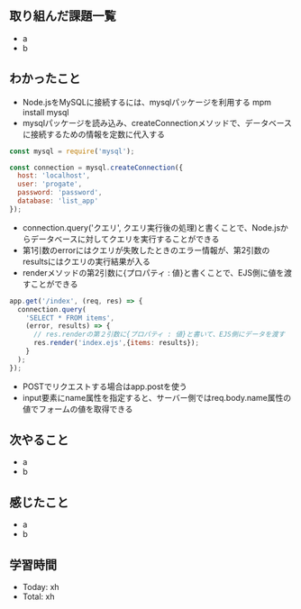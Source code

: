 ## 取り組んだ課題一覧
- a
- b
## わかったこと
- Node.jsをMySQLに接続するには、mysqlパッケージを利用する mpm install mysql
- mysqlパッケージを読み込み、createConnectionメソッドで、データベースに接続するための情報を定数に代入する
```javascript:test.js
const mysql = require('mysql');

const connection = mysql.createConnection({
  host: 'localhost',
  user: 'progate',
  password: 'password',
  database: 'list_app'
});
```
- connection.query('クエリ', クエリ実行後の処理)と書くことで、Node.jsからデータベースに対してクエリを実行することができる
- 第1引数のerrorにはクエリが失敗したときのエラー情報が、第2引数のresultsにはクエリの実行結果が入る
- renderメソッドの第2引数に{プロパティ : 値}と書くことで、EJS側に値を渡すことができる
```javascript:test.js
app.get('/index', (req, res) => {
  connection.query(
    'SELECT * FROM items',
    (error, results) => {
      // res.renderの第２引数に{プロパティ : 値}と書いて、EJS側にデータを渡す
      res.render('index.ejs',{items: results});
    }
  );
});
```
- POSTでリクエストする場合はapp.postを使う
- input要素にname属性を指定すると、サーバー側ではreq.body.name属性の値でフォームの値を取得できる
## 次やること
- a
- b
## 感じたこと
- a
- b
## 学習時間
- Today: xh
- Total: xh

